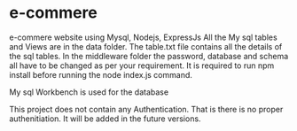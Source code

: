 # e-commere
e-commere website using Mysql, Nodejs, ExpressJs
All the My sql tables and Views are in the data folder. The table.txt file contains all the details of the sql tables.
In the middleware folder the password, database and schema all have to be changed as per your requirement.
It is required to run npm install before running the node index.js command.

My sql Workbench is used for the database

This project does not contain any Authentication. That is there is no proper authenitiation.
It will be added in the future versions.

